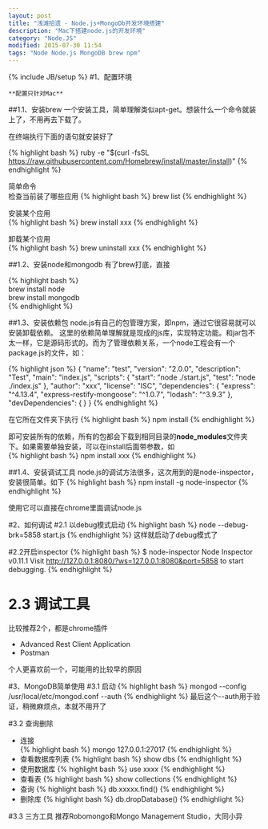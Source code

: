 ```yaml
---
layout: post
title: "浅滩拾遗 - Node.js+MongoDb开发环境搭建"
description: "Mac下搭建node.js的开发环境"
category: "Node.JS"
modified: 2015-07-30 11:54
tags: "Node Node.js MongoDB brew npm"
---
```

{% include JB/setup %}
#1、配置环境

	**配置只针对Mac**

##1.1、安装brew
一个安装工具，简单理解类似apt-get。想装什么一个命令就装上了，不用再去下载了。

在终端执行下面的语句就安装好了

{% highlight bash %} 
ruby -e "$(curl -fsSL https://raw.githubusercontent.com/Homebrew/install/master/install)" 
{% endhighlight %}

简单命令  
检查当前装了哪些应用
{% highlight bash %} 
brew list
{% endhighlight %}

安装某个应用  
{% highlight bash %} 
brew install xxx
{% endhighlight %}

卸载某个应用  
{% highlight bash %} 
brew uninstall xxx
{% endhighlight %}

##1.2、安装node和mongodb
有了brew打底，直接

{% highlight bash %}   
brew install node  
brew install mongodb  
{% endhighlight %}

##1.3、安装依赖包
node.js有自己的包管理方案，即npm，通过它很容易就可以安装卸载依赖。
这里的依赖简单理解就是现成的js库，实现特定功能。和jar包不太一样，它是源码形式的。而为了管理依赖关系，一个node工程会有一个package.js的文件，如：

{% highlight json %} 
{
  "name": "test",
  "version": "2.0.0",
  "description": "Test",
  "main": "index.js",
  "scripts": {
    "start": "node ./start.js",
    "test": "node ./index.js"
  },
  "author": "xxx",
  "license": "ISC",
  "dependencies": {
    "express": "^4.13.4",
    "express-restify-mongoose": "^1.0.7",
    "lodash": "^3.9.3"
  },
  "devDependencies": {
  }
}
{% endhighlight %}

在它所在文件夹下执行
{% highlight bash %} 
npm install
{% endhighlight %}

即可安装所有的依赖，所有的包都会下载到相同目录的**node_modules**文件夹下。如果需要单独安装，可以在install后面带参数，如  
{% highlight bash %} 
npm install xxx
{% endhighlight %}

##1.4、安装调试工具
node.js的调试方法很多，这次用到的是node-inspector，安装很简单。如下
{% highlight bash %} 
npm install -g node-inspector
{% endhighlight %}

使用它可以直接在chrome里面调试node.js

#2、如何调试
#2.1 以debug模式启动
{% highlight bash %} 
node --debug-brk=5858 start.js
{% endhighlight %} 
这样就启动了debug模式了

#2.2开启inspector
{% highlight bash %} 
$ node-inspector 
Node Inspector v0.11.1
Visit http://127.0.0.1:8080/?ws=127.0.0.1:8080&port=5858 to start debugging.
{% endhighlight %} 

# 2.3 调试工具
比较推荐2个，都是chrome插件

* Advanced Rest Client Application
* Postman

个人更喜欢前一个，可能用的比较早的原因


#3、MongoDB简单使用
#3.1 启动
{% highlight bash %} 
mongod --config /usr/local/etc/mongod.conf --auth
{% endhighlight %} 
最后这个--auth用于验证，稍微麻烦点，本就不用开了

#3.2 查询删除
* 连接  
{% highlight bash %} 
mongo 127.0.0.1:27017
{% endhighlight %} 
* 查看数据库列表
{% highlight bash %}
show dbs 
{% endhighlight %}
* 使用数据库 
{% highlight bash %}
use xxxx 
{% endhighlight %}
* 查看表 
{% highlight bash %}
show collections 
{% endhighlight %}
* 查询 
{% highlight bash %} 
db.xxxxx.find()
{% endhighlight %} 
* 删除库
{% highlight bash %} 
db.dropDatabase()
{% endhighlight %} 
 

#3.3 三方工具
推荐Robomongo和Mongo Management Studio，大同小异